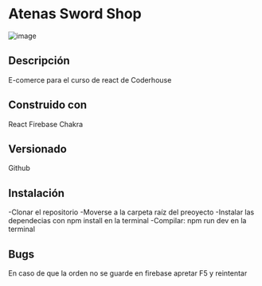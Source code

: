 # Atenas Sword Shop

![image](https://as2.ftcdn.net/v2/jpg/02/38/91/73/1000_F_238917340_Vpg7ea2JyZXMjWs7Z8uoYwntHzmLYDIu.jpg)

## Descripción 

E-comerce para el curso de react de Coderhouse

## Construido con 

React
Firebase
Chakra

## Versionado

Github

## Instalación

-Clonar el repositorio
-Moverse a la carpeta raíz del preoyecto
-Instalar las dependecias con npm install en la terminal
-Compilar: npm run dev en la terminal

## Bugs

En caso de que la orden no se guarde en firebase apretar F5 y reintentar





